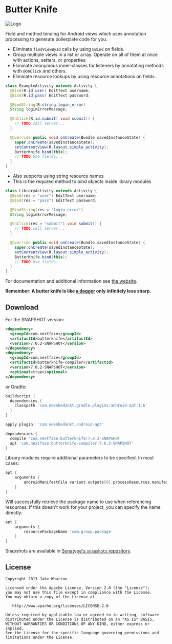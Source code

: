 Butter Knife
============

![Logo](website/static/logo.png)

Field and method binding for Android views which uses annotation processing to generate boilerplate
code for you.

 * Eliminate `findViewById` calls by using `@Bind` on fields.
 * Group multiple views in a list or array. Operate on all of them at once with actions,
   setters, or properties.
 * Eliminate anonymous inner-classes for listeners by annotating methods with `@OnClick` and others.
 * Eliminate resource lookups by using resource annotations on fields.

```java
class ExampleActivity extends Activity {
  @Bind(R.id.user) EditText username;
  @Bind(R.id.pass) EditText password;

  @BindString(R.string.login_error)
  String loginErrorMessage;

  @OnClick(R.id.submit) void submit() {
    // TODO call server...
  }

  @Override public void onCreate(Bundle savedInstanceState) {
    super.onCreate(savedInstanceState);
    setContentView(R.layout.simple_activity);
    ButterKnife.bind(this);
    // TODO Use fields...
  }
}
```

 * Also supports using string resource names
 * This is the required method to bind objects inside library modules

```java
class LibraryActivity extends Activity {
  @Bind(res = "user") EditText username;
  @Bind(res = "pass") EditText password;

  @BindString(res = "login_error")
  String loginErrorMessage;

  @OnClick(res = "submit") void submit() {
    // TODO call server...
  }

  @Override public void onCreate(Bundle savedInstanceState) {
    super.onCreate(savedInstanceState);
    setContentView(R.layout.simple_activity);
    ButterKnife.bind(this);
    // TODO Use fields...
  }
}
```

For documentation and additional information see [the website][3].

__Remember: A butter knife is like [a dagger][1] only infinitely less sharp.__



Download
--------

For the SNAPSHOT version:
```xml
<dependency>
  <groupId>com.nextfaze</groupId>
  <artifactId>butterknife</artifactId>
  <version>7.0.2-SNAPSHOT</version>
</dependency>
<dependency>
  <groupId>com.nextfaze</groupId>
  <artifactId>butterknife-compiler</artifactId>
  <version>7.0.2-SNAPSHOT</version>
  <optional>true</optional>
</dependency>
```
or Gradle:
```groovy
buildscript {
  dependencies {
    classpath 'com.neenbedankt.gradle.plugins:android-apt:1.6'
  }
}

apply plugin: 'com.neenbedankt.android-apt'

dependencies {
  compile 'com.nextfaze:butterknife:7.0.2-SNAPSHOT'
  apt 'com.nextfaze:butterknife-compiler:7.0.2-SNAPSHOT'
}
```

Library modules require additional parameters to be specified. In most cases:

```groovy
apt {
    arguments {
        androidManifestFile variant.outputs[0].processResources.manifestFile
    }
}
```

Will successfully retrieve the package name to use when referencing resources.
If this doesn't work for your project, you can specify the name directly:

```groovy
apt {
    arguments {
        resourcePackageName 'com.group.package'
    }
}
```

Snapshots are available in [Sonatype's `snapshots` repository][snap].


License
-------

    Copyright 2013 Jake Wharton

    Licensed under the Apache License, Version 2.0 (the "License");
    you may not use this file except in compliance with the License.
    You may obtain a copy of the License at

       http://www.apache.org/licenses/LICENSE-2.0

    Unless required by applicable law or agreed to in writing, software
    distributed under the License is distributed on an "AS IS" BASIS,
    WITHOUT WARRANTIES OR CONDITIONS OF ANY KIND, either express or implied.
    See the License for the specific language governing permissions and
    limitations under the License.



 [1]: http://square.github.com/dagger/
 [2]: https://search.maven.org/remote_content?g=com.jakewharton&a=butterknife&v=LATEST
 [3]: http://jakewharton.github.com/butterknife/
 [snap]: https://oss.sonatype.org/content/repositories/snapshots/
